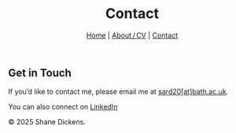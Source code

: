 <!DOCTYPE html>
<html lang="en">
<head>
  <meta charset="UTF-8" />
  <meta name="viewport" content="width=device-width, initial-scale=1.0" />
  <title>Contact – Shane Dickens</title>
  <link rel="stylesheet" href="assets/style.css" />
</head>
<body>
  <header>
    <h1>Contact</h1>
    <nav>
      <a href="index.html">Home</a> |
      <a href="about.html">About / CV</a> |
      <a href="contact.html">Contact</a>
    </nav>
  </header>

  <main>
    <section>
      <h2>Get in Touch</h2>
      <p>If you’d like to contact me, please email me at
        <a href="mailto:sard20[at]bath.ac.uk">sard20[at]bath.ac.uk</a>.
      </p>
      <p>You can also connect on <a href="https://www.linkedin.com/in/shane-dickens-919086239/" target="_blank">LinkedIn</a></p>
    </section>
  </main>

  <footer>
    <p>© 2025 Shane Dickens.</p>
  </footer>
</body>
</html>
